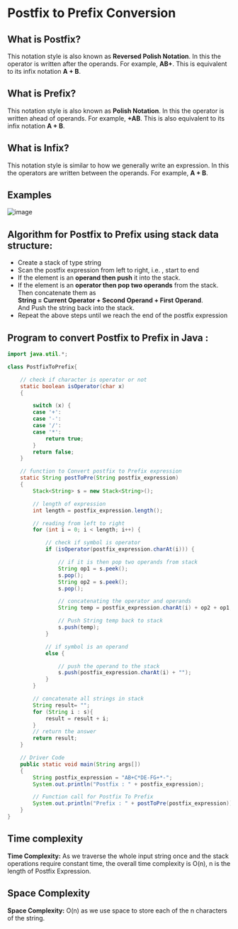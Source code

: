 # Postfix to Prefix Conversion

## What is Postfix?

This notation style is also known as **Reversed Polish Notation**. In this the operator is written after the operands. For example, **AB+**. This is equivalent to its infix notation **A + B**.

## What is Prefix?

This notation style is also known as **Polish Notation**. In this the operator is written ahead of operands. For example, **+AB**. This is also equivalent to its infix notation **A + B**.

## What is Infix?

This notation style is similar to how we generally write an expression. In this the operators are written between the operands. For example, **A + B**.

## Examples

![image](https://user-images.githubusercontent.com/78202785/141856282-72dcd26a-e33d-4a1a-b1df-0da81f254bc6.png)

## Algorithm for Postfix to Prefix using stack data structure:

- Create a stack of type string
- Scan the postfix expression from left to right, i.e. , start to end
- If the element is an **operand then push** it into the stack.
- If the element is an **operator then pop two operands** from the stack.
  Then concatenate them as \
  **String = Current Operator + Second Operand + First Operand**.\
  And Push the string back into the stack.
- Repeat the above steps until we reach the end of the postfix expression

## Program to convert Postfix to Prefix in Java :

```java
import java.util.*;

class PostfixToPrefix{

	// check if character is operator or not
	static boolean isOperator(char x)
	{

		switch (x) {
		case '+':
		case '-':
		case '/':
		case '*':
			return true;
		}
		return false;
	}

	// function to Convert postfix to Prefix expression
    static String postToPre(String postfix_expression)
    {
        Stack<String> s = new Stack<String>();

        // length of expression
        int length = postfix_expression.length();

        // reading from left to right
        for (int i = 0; i < length; i++) {

            // check if symbol is operator
            if (isOperator(postfix_expression.charAt(i))) {

                // if it is then pop two operands from stack
                String op1 = s.peek();
                s.pop();
                String op2 = s.peek();
                s.pop();

                // concatenating the operator and operands
                String temp = postfix_expression.charAt(i) + op2 + op1;

                // Push String temp back to stack
                s.push(temp);
            }

            // if symbol is an operand
            else {

                // push the operand to the stack
                s.push(postfix_expression.charAt(i) + "");
            }
        }

        // concatenate all strings in stack
        String result= "";
        for (String i : s){
            result = result + i;
        }
        // return the answer
        return result;
    }

    // Driver Code
    public static void main(String args[])
    {
        String postfix_expression = "AB+C*DE-FG+*-";
        System.out.println("Postfix : " + postfix_expression);

        // Function call for Postfix To Prefix
        System.out.println("Prefix : " + postToPre(postfix_expression));
    }
}
```

## Time complexity

**Time Complexity:** As we traverse the whole input string once and the stack operations require constant time, the overall time complexity is O(n), n is the length of Postfix Expression.

## Space Complexity

**Space Complexity:** O(n) as we use space to store each of the n characters of the string.
